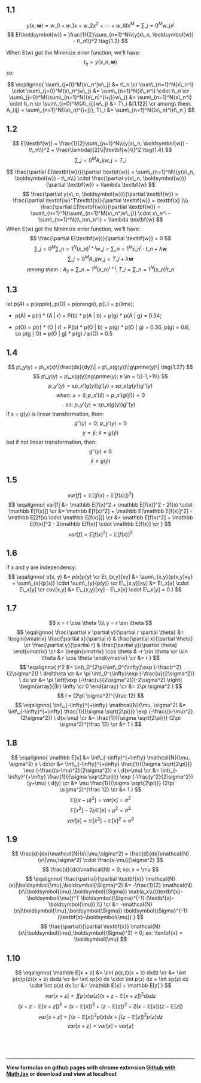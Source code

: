## 1.1

$$ y(x, \boldsymbol{w}) = w\_0 + w\_1x + w\_2x^2 + \cdots + w\_Mx^M = \sum\_{j=0}^M{w\_jx^j} \tag{1.1} $$
$$ E(\boldsymbol{w}) = \frac{1}{2}\sum_{n=1}^N\\{y(x\_n, \boldsymbol{w}) - t\_n\\}^2 \tag{1.2} $$

When E(w) got the Minimize error function, we'll have: $$ t_n = y(x\_n, \boldsymbol{w}) $$ so:

$$ 
\eqalignno{
\sum\_{j=0}^M{x\_n^jw\_j} &= t\_n \cr
\sum\_{n=1}^N{x\_n^i} \cdot \sum\_{j=0}^M{x\_n^jw\_j} &= \sum\_{n=1}^N{x\_n^i} \cdot t\_n \cr
\sum\_{j=0}^M{\sum\_{n=1}^N{(x\_n)^{i+j}}w\_j} &= \sum\_{n=1}^N{x\_n^i} \cdot t\_n \cr
\sum\_{j=0}^M{A\_{ij}w\_j} &= T\_i &(1.122) \cr
among\ them: A_{ij} = \sum\_{n=1}^N{(x\_n)^{i+j}}, T\_i &= \sum\_{n=1}^N{(x\_n)^i}t\_n
}
$$

## 1.2
$$ E(\textbf{w}) = \frac{1}{2}\sum_{n=1}^N\\{y(x\_n, \boldsymbol{w}) - t\_n\\}^2 + \frac{\lambda}{2}\\|\textbf{w}\\|^2 \tag{1.4} $$
$$ \sum\_{j=0}^M{A\_{ij}w\_j} = T\_i  $$

$$
\frac{\partial E(\textbf{w})}{\partial \textbf{w}} = \sum\_{n=1}^N\\{y(x\_n, \boldsymbol{w}) - t\_n\\} \cdot \frac{\partial y(x\_n, \boldsymbol{w})}{\partial \textbf{w}} + \lambda \textbf{w}
$$
$$
\frac{\partial y(x\_n, \boldsymbol{w})}{\partial \textbf{w}} = \frac{\partial \textbf{w}^T\textbf{x}}{\partial \textbf{w}} = \textbf{x} \\\\
\frac{\partial E(\textbf{w})}{\partial \textbf{w}} = \sum\_{n=1}^N{\sum\_{n=1}^M{x\_n^jw\_j}} \cdot x\_n^i - \sum\_{n=1}^N{t\_nx\_n^i} + \lambda \textbf{w}
$$
When E(w) got the Minimize error function, we'll have:
$$ \frac{\partial E(\textbf{w})}{\partial \textbf{w}} = 0 $$
$$ \sum\_{j=0}^M{\sum\_{n=1}^N{(x\_n)^{i+j}}w\_j} = \sum\_{n=1}^N{x\_n^i} \cdot t\_n + \lambda \textbf{w} $$
$$ \sum\_{j=0}^M{A\_{ij}w\_j} = T\_i + \lambda \textbf{w} $$
$$ among\ them: A_{ij} = \sum\_{n=1}^N{(x\_n)^{i+j}}, T\_i = \sum\_{n=1}^N{(x\_n)^i}t\_n $$

## 1.3
let p(A) = p(apple), p(O) = p(orange), p(L) = p(lime);

- p(A) = p(r) * (A | r) + P(b) * p(A | b) + p(g) * p(A | g) = 0.34;

- p(O) = p(r) * (O | r) + P(b) * p(O | b) + p(g) * p(O | g) = 0.36, p(g) = 0.6,  
	so p(g | O) = p(O | g) * p(g) / p(O) = 0.5

## 1.4
$$ p\_y(y) = p\_x(x)\|\frac{dx}{dy}\| = p\_x(g(y))\|g\prime(y)\| \tag{1.27} $$
$$ p\_y(y) = p\_x(g(y))sg\prime(y); s \in = \\{-1,+1\\} $$
$$ p\_y\prime(y) = sp\_x\prime(g(y))g\prime(y) + sp\_x(g(y))g\prime\prime(y) $$
$$ when: \ x = \widehat x; p\_x\prime(\widehat x) = p\_x\prime(g(\widehat y)) = 0 $$
$$ so: \ p\_y\prime(y) = sp\_x(g(y))g\prime\prime(y) $$
if x = g(y) is linear transformation, then:
$$ g\prime\prime(y) = 0 ; \ p\_y\prime(y) = 0 $$
$$ y = \widehat y; \ \widehat x = g(\widehat y) $$
but if not linear transformation, then:
$$ g\prime\prime(y) \ne 0 $$
$$ \widehat x \ne g(\widehat y) $$

## 1.5
$$ var[f] = \mathbb E[(f(x) - \mathbb E[f(x)])^2] \tag{1.38} $$
$$
\eqalignno{
var[f] &= \mathbb E[f(x)^2 + \mathbb E[f(x)]^2 - 2f(x) \cdot \mathbb E[f(x)]] \cr
&= \mathbb E[f(x)^2] + \mathbb E[\mathbb E[f(x)]^2] - \mathbb E[2f(x) \cdot \mathbb E[f(x)]]] \cr
&= \mathbb E[f(x)^2] + \mathbb E[f(x)]^2 - 2\mathbb E[f(x)] \cdot \mathbb E[f(x)] \cr
}
$$
$$ var[f] = E[f(x)^2] - \mathbb E[f(x)]^2 \tag{1.39} $$

## 1.6
if x and y are independency:
$$
\eqalignno{
p(x, y) &= p(x)p(y) \cr
E\_{x,y}[xy] &= \sum\_{x,y}{p(x,y)xy} = \sum\_{x}{p(x)} \cdot \sum\_{y}{p(y)} \cr
E\_{x,y}[xy] &= E\_x[x] \cdot E\_x[y] \cr
cov[x,y] &= E\_{x,y}[xy] - E\_x[x] \cdot E\_x[y] = 0
}
$$

## 1.7
$$
x = r \cos \theta \\\\
y = r \sin \theta
$$
$$
\eqalignno{
\frac{\partial x \partial y}{\partial r \partial \theta} &= 
\begin{vmatrix}
\frac{\partial x}{\partial r} & \frac{\partial x}{\partial \theta} \cr
\frac{\partial y}{\partial r} & \frac{\partial y}{\partial \theta}
\end{vmatrix} \cr
&= \begin{vmatrix}
\cos \theta & -r \sin \theta \cr
\sin \theta & r \cos \theta
\end{vmatrix} \cr
&= r
}
$$
$$
\eqalignno{
I^2 &= \int\_0^{2\pi}\int\_0^{\infty}\exp (-\frac{r^2}{2\sigma^2}) \ drd\theta \cr
&= \pi \int\_0^{\infty}\exp (-\frac{u}{2\sigma^2}) \ du \cr
&= \pi \left[\exp (-\frac{u}{2\sigma^2})(-2\sigma^2) \right] 
\begin{array}{|lr}
\infty \cr
0
\end{array} \cr
&= 2\pi \sigma^2
}
$$
$$ I = (2\pi \sigma^2)^{\frac 12} $$
$$
\eqalignno{
\int\_{-\infty}^{+\infty} \mathcal{N}(\mu, \sigma^2) &= \int\_{-\infty}^{+\infty} 
\frac{1}{{\sigma \sqrt{2\pi}}} \exp (-\frac{(x-\mu)^2}{2\sigma^2}) \ d(x-\mu) \cr
&= \frac{1}{{\sigma \sqrt{2\pi}}} (2\pi \sigma^2)^{\frac 12} \cr
&= 1
}
$$

## 1.8
$$
\eqalignno{
\mathbb E[x] &= \int\_{-\infty}^{+\infty} \mathcal{N}(\mu, \sigma^2) x \ dx\cr
&= \int\_{-\infty}^{+\infty} 
\frac{1}{{\sigma \sqrt{2\pi}}} \exp (-\frac{(x-\mu)^2}{2\sigma^2}) x \ d(x-\mu) \cr
&= \int\_{-\infty}^{+\infty} 
\frac{1}{{\sigma \sqrt{2\pi}}} \exp (-\frac{y^2}{2\sigma^2}) (y+\mu) \ d(y) \cr
&= \mu \frac{1}{{\sigma \sqrt{2\pi}}} (2\pi \sigma^2)^{\frac 12} \cr
&= 1
}
$$ 
$$ \mathbb E[(x - \mu)^2] = var[x] = \sigma^2 $$
$$ \mathbb E[x^2] -2\mu\mathbb E[x] + \mu^2 = \sigma^2 $$
$$ var[x] = \mathbb E[x^2] - \mathbb E[x]^2 = \sigma^2 $$

## 1.9
$$ \frac{d}{dx}\mathcal{N}(x\|\mu,\sigma^2) = \frac{d}{dx}\mathcal{N}(x\|\mu,\sigma^2) \cdot \frac{x-\mu}{\sigma^2} $$
$$ \frac{d}{dx}\mathcal{N} = 0; so: x = \mu $$
$$
\eqalignno{
\frac{\partial}{\partial \textbf{x}} \mathcal{N}(x\|\boldsymbol{\mu},\boldsymbol{\Sigma}^2) &=  -\frac{1}{2} \mathcal{N}(x\|\boldsymbol{\mu},\boldsymbol{\Sigma}) \nabla_x\\{(\textbf{x}-\boldsymbol{\mu})^T \boldsymbol{\Sigma}^{-1} (\textbf{x}-\boldsymbol{\mu}) \\} \cr
&= -\mathcal{N}(x\|\boldsymbol{\mu},\boldsymbol{\Sigma}) \boldsymbol{\Sigma}^{-1} (\textbf{x}-\boldsymbol{\mu})
}
$$
$$ \frac{\partial}{\partial \textbf{x}} \mathcal{N}(x\|\boldsymbol{\mu},\boldsymbol{\Sigma}^2) = 0; so: \textbf{x} = \boldsymbol{\mu} $$

## 1.10
$$
\eqalignno{
\mathbb E[x + z] &= \iint p(x,z)(x + z) dxdz \cr
&= \iint p(x)p(z)(x + z) dxdz \cr
&= \int xp(x) dx \cdot \int p(z) dz + \int zp(z) dz \cdot \int p(x) dx \cr
&= \mathbb E[x] + \mathbb E[z]
}
$$
$$ var[x + z] = \iint p(x)p(z)(x + z - \mathbb E[x + z])^2 dxdz $$
$$ (x + z - \mathbb E[x + z])^2 = (x - \mathbb E[x])^2 + (z - \mathbb E[z])^2 + 2(x - \mathbb E[x])(z - \mathbb E[z]) $$
$$ var[x + z] = \int (x - \mathbb E[x])^2 p(x) dx + \int (z - \mathbb E[z])^2 p(z) dz $$
$$ var[x + z] = var[x] + var[z] $$

<br><br><br>

---

__View formulas on github pages with chrome extension [Github with MathJax](https://chrome.google.com/webstore/detail/github-with-mathjax/ioemnmodlmafdkllaclgeombjnmnbima) or download and view at localhost__
<script type="text/javascript" async
  src="https://cdnjs.cloudflare.com/ajax/libs/mathjax/2.7.2/MathJax.js?config=TeX-MML-AM_CHTML">
</script>










